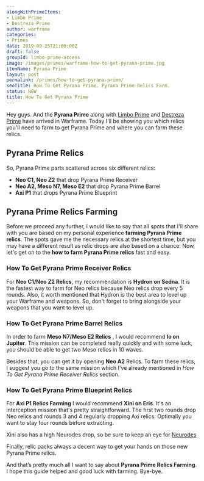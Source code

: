 ```yaml
---
alongWithPrimeItems:
- Limbo Prime
- Destreza Prime
author: warframe
categories:
- Primes
date: 2019-09-25T21:00:00Z
draft: false
groupId: limbo-prime-access
image: /images/primes/warframe-how-to-get-pyrana-prime.jpg
itemName: Pyrana Prime
layout: post
permalink: /primes/how-to-get-pyrana-prime/
seoTitle: How To Get Pyrana Prime. Pyrana Prime Relics Farm.
status: NEW
title: How To Get Pyrana Prime
---
```

<p>Hey guys. And the <strong>Pyrana Prime</strong> along with <a href="/primes/how-to-get-limbo-prime/" title="How To Get Limbo Prime">Limbo Prime</a> and <a href="/primes/how-to-get-destreza-prime/" title="How To Get Destreza Prime">Destreza Prime</a> have arrived in Warframe. Today I'll be showing you which relics you'll need to farm to get Pyrana Prime and where you can farm these relics.</p><!--more--> <h2>Pyrana Prime Relics</h2> <p>So, Pyrana Prime parts scattered across six different relics:</p> <ul>  <li> <b>Neo C1, Neo Z2</b> that drop Pyrana Prime Receiver </li>  <li> <b>Neo A2, Meso N7, Meso E2</b> that drop Pyrana Prime Barrel </li>  <li> <b>Axi P1</b> that drops Pyrana Prime Blueprint </li>  </ul> <h2>Pyrana Prime Relics Farming</h2> <p>Before we proceed any further, I would like to say that all spots that I'll share with you are based on my personal experience <strong>farming Pyrana Prime relics</strong>. The spots gave me the necessary relics at the shortest time, but you may have a different result as relic drops are also based on a chance. Now, let's get on to the <strong>how to farm Pyrana Prime relics</strong> fast and easy.</p>  <h3>How To Get Pyrana Prime Receiver Relics</h3>    <p>For <b>Neo C1/Neo Z2 Relics</b>, my recommendation is <b>Hydron on Sedna</b>. It is the fastest way to farm for Neo relics because Neo relics drop every 5 rounds. Also, it worth mentioned that Hydron is the best area to level up your Warframe and weapons. So, don't forget to bring alongside your weapons that you want to level up.</p>       <h3>How To Get Pyrana Prime Barrel Relics</h3>    <p>In order to farm <b>Meso N7/Meso E2 Relics</b> , I would recommend <b>Io on Jupiter</b>. This mission can be completed really quickly and with some luck, you should be able to get two Meso relics in 10 waves.</p>        <p>    Besides that, you   can get it by opening <b>Neo A2</b> Relics. To farm these relics, I suggest you go to the same mission which I've already mentioned in <em>How To Get Pyrana Prime Receiver Relics</em> section.</p>    <h3>How To Get Pyrana Prime Blueprint Relics</h3>    <p>For <b>Axi P1 Relics Farming</b> I would recommend <b>Xini on Eris</b>. It's an interception mission that's pretty straightforward. The first two rounds drop Neo relics and rounds 3 and 4 regularly dropping Axi relics. Optimally you want to stay four rounds before extracting.</p> <p>Xini also has a high Neurodes drop, so be sure to keep an eye for <a href="/warframe-neurodes-farming/" title="Warframe Neurodes Farming">Neurodes</a></p>        <p>Finally, relic packs always a decent way to get your hands on those new Pyrana Prime relics.</p> <p>And that’s pretty much all I want to say about <strong>Pyrana Prime Relics Farming</strong>. I hope this guide helped and good luck with farming. Bye-bye.</p>